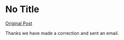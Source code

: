 # No Title

[Original Post](https://discourse.onlinedegree.iitm.ac.in/t/171500/9)

<p>Thanks we have made a correction and sent an email.</p>
